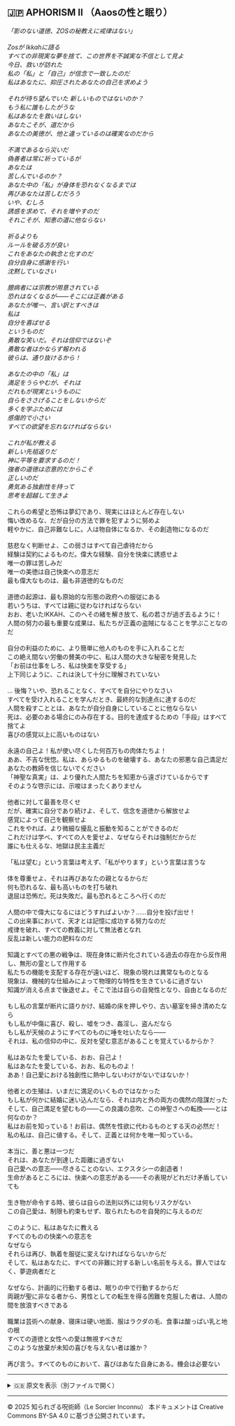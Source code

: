 ## 🇯🇵 APHORISM II （Aaosの性と眠り）

_「影のない道徳、ZOSの秘教えに戒律はない」_<br>
<br>
_Zosが Ikkahに語る<br>
すべての非現実な夢を捨て、この世界を不誠実な不信として見よ<br>
今日、救いが訪れた<br>
私の「私」と「自己」が信念で一致したのだ<br>
私はあなたに、抑圧されたあなたの自己を求めよう_<br>
<br>
_それが待ち望んでいた
新しいものではないのか？<br>
もう私に誰もしたがうな<br>
私はあなたを救いはしない<br>
あなたこそが、道だから<br>
あなたの美徳が、他と違っているのは確実なのだから_<br>
<br>
_不満であるなら災いだ<br>
偽善者は常に祈っているが<br>
あなたは<br>
苦しんでいるのか？<br>
あなた中の「私」が身体を恐れなくなるまでは<br>
再びあなたは苦しむだろう<br>
いや、むしろ<br>
誘惑を求めて、それを増やすのだ<br>
それこそが、知恵の道に他ならない_<br>
<br>
_祈るよりも<br>
ルールを破る方が良い<br>
これをあなたの執念と化すのだ<br>
自分自身に感謝を行い<br>
沈黙していなさい_<br>
<br>
_臆病者には宗教が用意されている<br>
恐れはなくなるが——そこには正義がある<br>
あなたが唯一、言い訳とすべきは<br>
私は<br>
自分を喜ばせる<br>
というものだ<br>
勇敢な笑いだ。それは信仰ではないぞ<br>
勇敢な者はかならず報われる<br>
彼らは、通り抜けるから！_<br>
<br>
_あなたの中の「私」は<br>
満足をうらやむが、それは<br>
だれもが現実というものに<br>
自らをささげることをしないからだ<br>
多くを学ぶためには<br>
感傷的で小さい<br>
すべての欲望を忘れなければならない_<br>
<br>
_これが私が教える<br>
新しい先祖返りだ<br>
神に平等を要求するのだ！<br>
強者の道徳は恣意的だからこそ<br>
正しいのだ<br>
勇気ある独創性を持って<br>
思考を超越して生きよ_<br>
<br>
これらの希望と恐怖は夢幻であり、現実にはほとんど存在しない<br>
悔い改めるな、だが自分の方法で罪を犯すように努めよ<br>
軽やかに、自己非難なしに。人は物自体になるか、その創造物になるのだ<br>
<br>
慈悲なく判断せよ、この弱さはすべて自己虐待だから<br>
経験は契約によるものだ。偉大な経験、自分を快楽に誘惑せよ<br>
唯一の罪は苦しみだ<br>
唯一の美徳は自己快楽への意志だ<br>
最も偉大なものは、最も非道徳的なものだ<br>
<br>
道徳の起源は、最も原始的な形態の政府への服従にある<br>
若いうちは、すべては親に従わなければならない<br>
おお、老いたIKKAH、このへその緒を解き放て、私の若さが過ぎ去るように！<br>
人間の努力の最も重要な成果は、私たちが正義の盗賊になることを学ぶことなのだ<br>
<br>
自分の利益のために、より簡単に他人のものを手に入れることだ<br>
この絶え間ない労働の賛美の中に、私は人間の大きな秘密を発見した<br>
「お前は仕事をしろ、私は快楽を享受する」<br>
上下同じように、これは決して十分に理解されていない<br>
<br>
... 後悔？いや、恐れることなく、すべてを自分にやりなさい<br>
すべてを受け入れることを学んだとき、最終的な到達点に達するのだ<br>
人間を殺すこととは、あなたが自分自身にしていることに他ならない<br>
死は、必要のある場合にのみ存在する。目的を達成するための「手段」はすべて捨てよ<br>
喜びの感覚以上に高いものはない<br>
<br>
永遠の自己よ！私が使い尽くした何百万もの肉体たちよ！<br>
ああ、不吉な恍惚。私は、あらゆるものを破壊する、あなたの邪悪な自己満足だ<br>
あなたの教師を信じないでください<br>
「神聖な真実」は、より優れた人間たちを知恵から遠ざけているからです<br>
そのような啓示には、示唆はまったくありません<br>
<br>
他者に対して最善を尽くせ<br>
だが、確実に自分であり続けよ、そして、信念を道徳から解放せよ<br>
感覚によって自己を観察せよ<br>
これをやれば、より微細な擾乱と振動を知ることができるのだ<br>
これだけは学べ、すべての人を愛せよ、なぜならそれは強制だからだ<br>
誰にも仕えるな、地獄は民主主義だ<br>
<br>
「私は望む」という言葉は考えず、「私がやります」という言葉は言うな<br>
<br>
体を尊重せよ、それは再びあなたの親となるからだ<br>
何も恐れるな、最も高いものを打ち破れ<br>
退屈は恐怖だ。死は失敗だ。最も恐れるところへ行くのだ<br>
<br>
人間の中で偉大になるにはどうすればよいか？……自分を投げ出せ！<br>
この出来事において、天才とは記憶に成功する努力なのだ<br>
戒律を破れ、すべての教義に対して無法者となれ<br>
反乱は新しい能力の肥料なのだ<br>
<br>
知識とすべての悪の戦争は、現在身体に断片化されている過去の存在から反作用し、無形の霊として作用する<br>
私たちの機能を支配する存在が遠いほど、現象の現れは異常なものとなる<br>
現象は、機械的な仕組みによって物理的な特性を生きているに過ぎない<br>
知識が消える点まで後退せよ。そこで法は自らの自発性となり、自由となるのだ<br>
<br>
もし私の言葉が断片に語りかけ、結婚の床を押しやり、古い墓室を掃き清めたなら<br>
もし私が中傷に喜び、殺し、嘘をつき、姦淫し、盗んだなら<br>
もし私が天候のようにすべてのものに唾を吐いたなら——<br>
それは、私の信仰の中に、反対を望む意志があることを覚えているからか？<br>
<br>
私はあなたを愛している、おお、自己よ！<br>
私はあなたを愛している、おお、私のものよ！<br>
ああ！自己愛における独創性に熱中しないわけがないではないか！<br>
<br>
他者との生殖は、いまだに満足のいくものではなかった<br>
もし私が何かに結婚に迷い込んだなら、それは内と外の両方の偶然の陰謀だった<br>
そして、自己満足を望むもの——この良識の息吹、この神聖さへの転換——とは何なのか？<br>
私はお前を知っている！お前は、偶然を性欲に代わるものとする天の必然だ！<br>
私の私は、自己に値する。そして、正義とは何かを唯一知っている。<br>
<br>
本当に、善と悪は一つだ<br>
それは、あなたが到達した距離に過ぎない<br>
自己愛への意志——尽きることのない、エクスタシーの創造者！<br>
生命があるところには、快楽への意志がある——その表現がどれだけ矛盾していても<br>
<br>
生き物が命令する時、彼らは自らの法則以外には何もリスクがない<br>
この自己愛は、制限も約束もせず、取られたものを自発的に与えるのだ<br>
<br>
このように、私はあなたに教える<br>
すべてのものの快楽への意志を<br>
なぜなら<br>
それらは再び、執着を服従に変えなければならないからだ<br>
そして、私はあなたに、すべての非難に対する新しい名前を与える。罪人ではなく、夢遊病者だと<br>
<br>
なぜなら、計画的に行動する者は、眠りの中で行動するからだ<br>
両親が聖に非なる者から、男性としての転生を得る困難を克服した者は、人間の間を放浪すべきである<br>
<br>
職業は芸術への献身、寝床は硬い地面、服はラクダの毛、食事は酸っぱい乳と地の根<br>
すべての道徳と女性への愛は無視すべきだ<br>
このような放棄が未知の喜びを与えない者は誰か？<br>
<br>
再び言う。すべてのものにおいて、喜びはあなた自身にある。機会は必要ない<br>

---

<details>
<summary>🇬🇧 原文を表示（別ファイルで開く）</summary>

🔗 [原文を読む APHORISM II](aphorism02_sex_sleepe.md)

</details>

---

© 2025 知られざる呪術師（Le Sorcier Inconnu）
本ドキュメントは Creative Commons BY-SA 4.0 に基づき公開されています。

